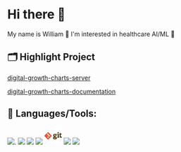 # Hi there 👋

<!--
**a-wei-william/a-wei-william** is a ✨ _special_ ✨ repository because its `README.md` (this file) appears on your GitHub profile.
-->

My name is William 🙂 I'm interested in healthcare AI/ML 🏥

## 🗂️  Highlight Project
<p>
  <a href="https://github.com/rcpch/digital-growth-charts-server">digital-growth-charts-server </a>
  
  <a href="https://github.com/rcpch/digital-growth-charts-documentation">digital-growth-charts-documentation</a>
</p>

## 🔧  Languages/Tools:
<p>
  <img height="40" src="https://cdn.jsdelivr.net/gh/devicons/devicon/icons/python/python-original.svg" />. 
  <img height="40" src="https://cdn.jsdelivr.net/gh/devicons/devicon/icons/jupyter/jupyter-original-wordmark.svg" /> 
  <img height="40" src="https://cdn.jsdelivr.net/gh/devicons/devicon/icons/numpy/numpy-original-wordmark.svg" />      
  <img height="40" src="https://cdn.jsdelivr.net/gh/devicons/devicon/icons/pandas/pandas-original-wordmark.svg" /> 
  <img height="40" src="https://raw.githubusercontent.com/github/explore/80688e429a7d4ef2fca1e82350fe8e3517d3494d/topics/git/git.png">
  <img height="40" src="https://cdn.jsdelivr.net/gh/devicons/devicon/icons/lua/lua-original-wordmark.svg" />
  <img height="40" src="https://cdn.jsdelivr.net/gh/devicons/devicon/icons/sqlite/sqlite-original-wordmark.svg" />
</p>  
          
